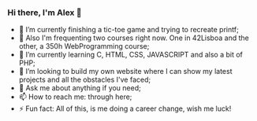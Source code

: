 ### Hi there, I'm Alex 👋


- 🔭 I’m currently finishing a tic-toe game and trying to recreate printf;
- 🤖 Also I'm frequenting two courses right now. One in 42Lisboa and the other, a 350h WebProgramming course;
- 🌱 I’m currently learning C, HTML, CSS, JAVASCRIPT and also a bit of PHP;
- 🤔 I’m looking to build my own website where I can show my latest projects and all the obstacles I've faced;
- 💬 Ask me about anything if you need;
- 📫 How to reach me: through here;
- ⚡ Fun fact: All of this, is me doing a career change, wish me luck!

